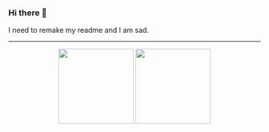 ### Hi there 👋

I need to remake my readme and I am sad.

---
<div align="center">
  <img height=150 align="center" src="https://github-readme-stats.vercel.app/api?username=narlyx&theme=transparent&show_icons=true&hide_border=true" />
  <img height=150 align="center" src="https://github-readme-stats.vercel.app/api/top-langs?username=narlyx&layout=compact&langs_count=8&card_width=320&theme=transparent&hide_border=true"/>
  <br>
  <!-- <img height=250 align="center" src="https://github-readme-stats.vercel.app/api/wakatime?username=narlyx&theme=transparent&hide_border=true" /> --!>
</div>
